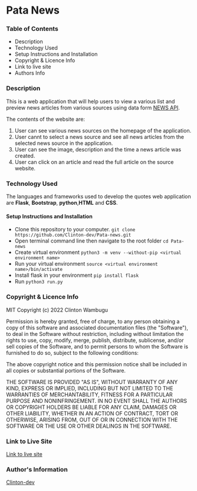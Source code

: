 # Pata News
### Table of Contents
* Description
* Technology Used
* Setup Instructions and Installation
* Copyright & Licence Info
* Link to live site
* Authors Info

### Description
This is a web application that will help users to view a various list and preview news articles from various sources using data form [NEWS API](https://newsapi.org/).

The contents of the website are:
1. User can see various news sources on the homepage of the application.
2. User cannt to select a news source and see all news articles from the selected news source in the application.
3. User can see the image, description and the time a news article was created.
4. User can click on an article and read the full article on the source website.


### Technology Used
The languages and frameworks used to develop the quotes web application are **Flask**, **Bootstrap**, **python**,**HTML** and **CSS**.

#### Setup Instructions and Installation

- Clone this repository to your computer. `git clone https://github.com/Clinton-dev/Pata-news.git`
- Open terminal command line then navigate to the root folder `cd Pata-news`
- Create virtual environment `python3 -m venv --without-pip <virtual environment name>`
- Run your virtual environment `source <virtual environment name>/bin/activate`
- Install flask in your environment `pip install flask`
- Run `python3 run.py`


### Copyright & Licence Info
MIT Copyright (c) 2022 Clinton Wambugu

Permission is hereby granted, free of charge, to any person obtaining a copy of this software and associated documentation files (the "Software"), to deal in the Software without restriction, including without limitation the rights to use, copy, modify, merge, publish, distribute, sublicense, and/or sell copies of the Software, and to permit persons to whom the Software is furnished to do so, subject to the following conditions:

The above copyright notice and this permission notice shall be included in all copies or substantial portions of the Software.

THE SOFTWARE IS PROVIDED "AS IS", WITHOUT WARRANTY OF ANY KIND, EXPRESS OR IMPLIED, INCLUDING BUT NOT LIMITED TO THE WARRANTIES OF MERCHANTABILITY, FITNESS FOR A PARTICULAR PURPOSE AND NONINFRINGEMENT. IN NO EVENT SHALL THE AUTHORS OR COPYRIGHT HOLDERS BE LIABLE FOR ANY CLAIM, DAMAGES OR OTHER LIABILITY, WHETHER IN AN ACTION OF CONTRACT, TORT OR OTHERWISE, ARISING FROM, OUT OF OR IN CONNECTION WITH THE SOFTWARE OR THE USE OR OTHER DEALINGS IN THE SOFTWARE.
### Link to Live Site
[Link to live site](https://peppy-swan-eccd95.netlify.app/)


### Author's Information
[Clinton-dev](https://github.com/Clinton-dev)



